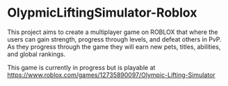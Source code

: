 # OlypmicLiftingSimulator-Roblox
 
This project aims to create a multiplayer game on ROBLOX that where the users can gain strength, progress through levels, and defeat others in PvP.
As they progress through the game they will earn new pets, titles, abilities, and global rankings.

This game is currently in progress but is playable at https://www.roblox.com/games/12735890097/Olympic-Lifting-Simulator
